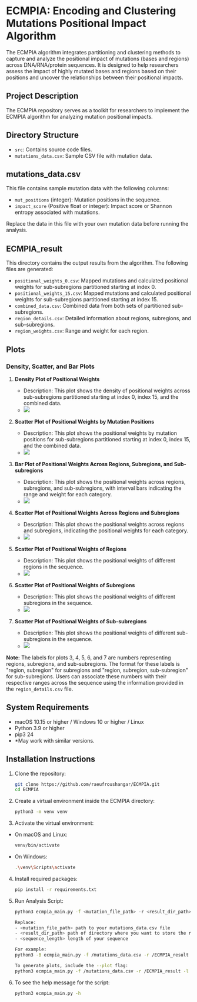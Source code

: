 # ECMPIA: Encoding and Clustering Mutations Positional Impact Algorithm

The ECMPIA algorithm integrates partitioning and clustering methods to capture and analyze the positional impact of mutations (bases and regions) across DNA/RNA/protein sequences. It is designed to help researchers assess the impact of highly mutated bases and regions based on their positions and uncover the relationships between their positional impacts.

## Project Description

The ECMPIA repository serves as a toolkit for researchers to implement the ECMPIA algorithm for analyzing mutation positional impacts.

## Directory Structure

- `src`: Contains source code files.
- `mutations_data.csv`: Sample CSV file with mutation data.

## mutations_data.csv

This file contains sample mutation data with the following columns:
- `mut_positions` (integer): Mutation positions in the sequence.
- `impact_score` (Positive float or integer): Impact score or Shannon entropy associated with mutations.

Replace the data in this file with your own mutation data before running the analysis.

## ECMPIA_result

This directory contains the output results from the algorithm. The following files are generated:
- `positional_weights_0.csv`: Mapped mutations and calculated positional weights for sub-subregions partitioned starting at index 0.
- `positional_weights_15.csv`: Mapped mutations and calculated positional weights for sub-subregions partitioned starting at index 15.
- `combined_data.csv`: Combined data from both sets of partitioned sub-subregions.
- `region_details.csv`: Detailed information about regions, subregions, and sub-subregions.
- `region_weights.csv`: Range and weight for each region.

## Plots

### Density, Scatter, and Bar Plots

1. **Density Plot of Positional Weights**
   - Description: This plot shows the density of positional weights across sub-subregions partitioned starting at index 0, index 15, and the combined data.
   - ![](ECMPIA_result/positional_weight_density_plot.png)

2. **Scatter Plot of Positional Weights by Mutation Positions**
   - Description: This plot shows the positional weights by mutation positions for sub-subregions partitioned starting at index 0, index 15, and the combined data.
   - ![](ECMPIA_result/positional_weights_by_mutation_positions.png)

3. **Bar Plot of Positional Weights Across Regions, Subregions, and Sub-subregions**
   - Description: This plot shows the positional weights across regions, subregions, and sub-subregions, with interval bars indicating the range and weight for each category.
   - ![](ECMPIA_result/positional_weights_of_regions_subregions_subsubregions.png)

4. **Scatter Plot of Positional Weights Across Regions and Subregions**
   - Description: This plot shows the positional weights across regions and subregions, indicating the positional weights for each category.
   - ![](ECMPIA_result/positional_weights_of_regions_subregions.png)

5. **Scatter Plot of Positional Weights of Regions**
   - Description: This plot shows the positional weights of different regions in the sequence.
   - ![](ECMPIA_result/positional_weights_regions.png)

6. **Scatter Plot of Positional Weights of Subregions**
   - Description: This plot shows the positional weights of different subregions in the sequence.
   - ![](ECMPIA_result/positional_weights_subregions.png)

7. **Scatter Plot of Positional Weights of Sub-subregions**
   - Description: This plot shows the positional weights of different sub-subregions in the sequence.
   - ![](ECMPIA_result/positional_weights_subsubregions.png)

**Note:** The labels for plots 3, 4, 5, 6, and 7 are numbers representing regions, subregions, and sub-subregions. The format for these labels is "region, subregion" for subregions and "region, subregion, sub-subregion" for sub-subregions. Users can associate these numbers with their respective ranges across the sequence using the information provided in the `region_details.csv` file.

## System Requirements

- macOS 10.15 or higher / Windows 10 or higher / Linux
- Python 3.9 or higher
- pip3 24
- *May work with similar versions.

## Installation Instructions

1. Clone the repository:
   ```bash
   git clone https://github.com/raeufroushangar/ECMPIA.git
   cd ECMPIA


2. Create a virtual environment inside the ECMPIA directory:
   ```bash
   python3 -m venv venv

3. Activate the virtual environment:

- On macOS and Linux:
   ```bash
   venv/bin/activate
- On Windows:
   ```bash
   .\venv\Scripts\activate

4. Install required packages:
   ```bash
   pip install -r requirements.txt

5. Run Analysis Script:
   ```bash
   python3 ecmpia_main.py -f <mutation_file_path> -r <result_dir_path> -l <sequence_length>

   Replace: 
   - <mutation_file_path> path to your mutations_data.csv file
   - <result_dir_path> path of directory where you want to store the results
   - <sequence_length> length of your sequence
   
   For example:
   python3 -B ecmpia_main.py -f /mutations_data.csv -r /ECMPIA_result -l 30000

   To generate plots, include the --plot flag:
   python3 ecmpia_main.py -f /mutations_data.csv -r /ECMPIA_result -l 30000 --plot


6. To see the help message for the script:
   ```bash
   python3 ecmpia_main.py -h
